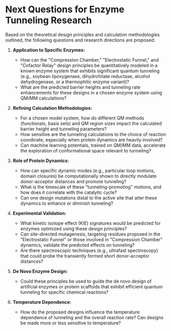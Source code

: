 # Next Questions for Enzyme Tunneling Research

Based on the theoretical design principles and calculation methodologies outlined, the following questions and research directions are proposed:

1.  **Application to Specific Enzymes:**
    *   How can the "Compression Chamber," "Electrostatic Funnel," and "Cofactor Relay" design principles be quantitatively modeled in a known enzyme system that exhibits significant quantum tunneling (e.g., soybean lipoxygenase, dihydrofolate reductase, alcohol dehydrogenase, or a thermophilic enzyme variant)?
    *   What are the predicted barrier heights and tunneling rate enhancements for these designs in a chosen enzyme system using QM/MM calculations?

2.  **Refining Calculation Methodologies:**
    *   For a chosen model system, how do different QM methods (functionals, basis sets) and QM region sizes impact the calculated barrier height and tunneling parameters?
    *   How sensitive are the tunneling calculations to the choice of reaction coordinate, especially when protein dynamics are heavily involved?
    *   Can machine learning potentials, trained on QM/MM data, accelerate the exploration of conformational space relevant to tunneling?

3.  **Role of Protein Dynamics:**
    *   How can specific dynamic modes (e.g., particular loop motions, domain closures) be computationally shown to directly modulate donor-acceptor distances and promote tunneling?
    *   What is the timescale of these "tunneling-promoting" motions, and how does it correlate with the catalytic cycle?
    *   Can one design mutations distal to the active site that alter these dynamics to enhance or diminish tunneling?

4.  **Experimental Validation:**
    *   What kinetic isotope effect (KIE) signatures would be predicted for enzymes optimized using these design principles?
    *   Can site-directed mutagenesis, targeting residues proposed in the "Electrostatic Funnel" or those involved in "Compression Chamber" dynamics, validate the predicted effects on tunneling?
    *   Are there spectroscopic techniques (e.g., ultrafast spectroscopy) that could probe the transiently formed short donor-acceptor distances?

5.  **De Novo Enzyme Design:**
    *   Could these principles be used to guide the de novo design of artificial enzymes or protein scaffolds that exhibit efficient quantum tunneling for specific chemical reactions?

6.  **Temperature Dependence:**
    *   How do the proposed designs influence the temperature dependence of tunneling and the overall reaction rate? Can designs be made more or less sensitive to temperature?
